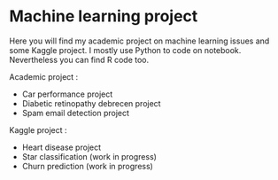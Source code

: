 # Machine learning project

Here you will find my academic project on machine learning issues and some Kaggle project.
I mostly use Python to code on notebook. Nevertheless you can find R code too.

Academic project : 
- Car performance project
- Diabetic retinopathy debrecen project
- Spam email detection project

Kaggle project : 
- Heart disease project
- Star classification (work in progress)
- Churn prediction (work in progress)
